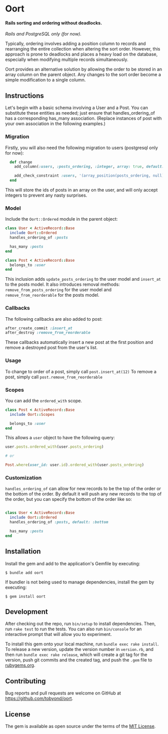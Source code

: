 # Oort

#### Rails sorting and ordering without deadlocks.

*Rails and PostgreSQL only (for now).*

Typically, ordering involves adding a position column to records and rearranging the entire collection when altering the sort order. However, this approach is prone to deadlocks and places a heavy load on the database, especially when modifying multiple records simultaneously.

Oort provides an alternative solution by allowing the order to be stored in an array column on the parent object. Any changes to the sort order become a simple modification to a single column.


## Instructions

Let's begin with a basic schema involving a User and a Post. You can substitute these entities as needed; just ensure that handles_ordering_of has a corresponding has_many association. (Replace instances of post with your own association in the following examples.)

### Migration

Firstly, you will also need the following migration to users (postgresql only for now):

```RUBY
  def change
    add_column(:users, :posts_ordering, :integer, array: true, default: [], using: 'ARRAY[benefit_type]::INTEGER[]')

    add_check_constraint :users, '(array_position(posts_ordering, null) is null)', name: 'posts_ordering'
  end
```

This will store the ids of posts in an array on the user, and will only accept integers to prevent any nasty surprises.

### Model

Include the `Oort::Ordered` module in the parent object:

```RUBY
class User < ActiveRecord::Base
  include Oort::Ordered
  handles_ordering_of :posts

  has_many :posts
end

class Post < ActiveRecord::Base
  belongs_to :user
end

```

This inclusion adds `update_posts_ordering` to the user model and `insert_at` to the posts model. It also introduces removal methods: `remove_from_posts_ordering` for the user model and `remove_from_reorderable` for the posts model.


### Callbacks

The following callbacks are also added to post:

```RUBY
after_create_commit :insert_at
after_destroy :remove_from_reorderable
```

These callbacks automatically insert a new post at the first position and remove a destroyed post from the user's list.

### Usage
To change to order of a post, simply call `post.insert_at(12)`
To remove a post, simply call `post.remove_from_reorderable`

### Scopes
You can add the `ordered_with` scope.

```RUBY
class Post < ActiveRecord::Base
  include Oort::Scopes

  belongs_to :user
end
```

This allows a `user` object to have the following query:

```RUBY
user.posts.ordered_with(user.posts_ordering)

# or

Post.where(user_id: user.id).ordered_with(user.posts_ordering)
```

### Customization

`handles_ordering_of` can allow for new records to be the top of the order or the bottom of the order. By default it will push any new records to the top of the order, but you can specify the bottom of the order like so:

```ruby

class User < ActiveRecord::Base
  include Oort::Ordered
  handles_ordering_of :posts, default: :bottom

  has_many :posts
end

```


## Installation

Install the gem and add to the application's Gemfile by executing:

    $ bundle add oort

If bundler is not being used to manage dependencies, install the gem by executing:

    $ gem install oort


## Development

After checking out the repo, run `bin/setup` to install dependencies. Then, run `rake test` to run the tests. You can also run `bin/console` for an interactive prompt that will allow you to experiment.

To install this gem onto your local machine, run `bundle exec rake install`. To release a new version, update the version number in `version.rb`, and then run `bundle exec rake release`, which will create a git tag for the version, push git commits and the created tag, and push the `.gem` file to [rubygems.org](https://rubygems.org).

## Contributing

Bug reports and pull requests are welcome on GitHub at https://github.com/tobyond/oort.

## License

The gem is available as open source under the terms of the [MIT License](https://opensource.org/licenses/MIT).

